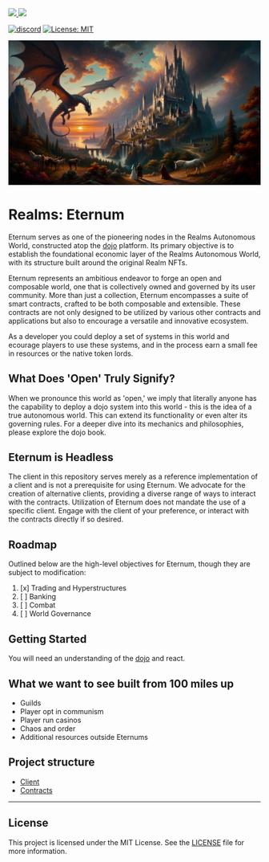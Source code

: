 <a href="https://twitter.com/lootrealms">
<img src="https://img.shields.io/twitter/follow/lootrealms?style=social"/>
</a>
<a href="https://twitter.com/BibliothecaDAO">
<img src="https://img.shields.io/twitter/follow/BibliothecaDAO?style=social"/>
</a>


[![discord](https://img.shields.io/badge/join-bibliothecadao-black?logo=discord&logoColor=white)](https://discord.gg/bibliothecadao)
[![License: MIT](https://img.shields.io/badge/License-MIT-blue.svg)](https://opensource.org/licenses/MIT)

![background](./bg.webp)

# Realms: Eternum

Eternum serves as one of the pioneering nodes in the Realms Autonomous World, constructed atop the [dojo](https://github.com/dojoengine/dojo) platform. Its primary objective is to establish the foundational economic layer of the Realms Autonomous World, with its structure built around the original Realm NFTs.

Eternum represents an ambitious endeavor to forge an open and composable world, one that is collectively owned and governed by its user community. More than just a collection, Eternum encompasses a suite of smart contracts, crafted to be both composable and extensible. These contracts are not only designed to be utilized by various other contracts and applications but also to encourage a versatile and innovative ecosystem.

As a developer you could deploy a set of systems in this world and ecourage players to use these systems, and in the process earn a small fee in resources or the native token lords.

## What Does 'Open' Truly Signify?

When we pronounce this world as 'open,' we imply that literally anyone has the capability to deploy a dojo system into this world - this is the idea of a true autonomous world. This can extend its functionality or even alter its governing rules. For a deeper dive into its mechanics and philosophies, please explore the dojo book.

## Eternum is Headless

The client in this repository serves merely as a reference implementation of a client and is not a prerequisite for using Eternum. We advocate for the creation of alternative clients, providing a diverse range of ways to interact with the contracts. Utilization of Eternum does not mandate the use of a specific client. Engage with the client of your preference, or interact with the contracts directly if so desired.

## Roadmap

Outlined below are the high-level objectives for Eternum, though they are subject to modification:

1. [x] Trading and Hyperstructures
2. [ ] Banking
3. [ ] Combat
4. [ ] World Governance

## Getting Started

You will need an understanding of the [dojo](https://book.dojoengine.org) and react.

## What we want to see built from 100 miles up
- Guilds
- Player opt in communism 
- Player run casinos
- Chaos and order
- Additional resources outside Eternums

## Project structure

- [Client](./client/)
- [Contracts](./contracts/)

---

## License
This project is licensed under the MIT License. See the [LICENSE](LICENSE) file for more information.